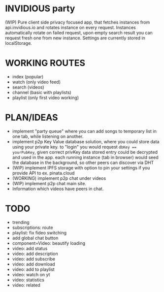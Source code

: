 # INVIDIOUS party
(WIP) Pure client side privacy focused app, that fetches instances from api.invidious.io and rotates instance on every request. Instances automatically rotate on failed request, upon empty search result you can request fresh one from new instance. Settings are currently stored in localStorage.

# WORKING ROUTES
- index (popular)
- watch (only video feed)
- search (videos)
- channel (basic with playlists)
- playlist (only first video working)

# PLAN/IDEAS
- implement "party queue" where you can add songs to temporary list in one tab, while listening on another.
- implement p2p Key Value database solution, where you could store data using your private key. to "login" you would request `dbKey == yourPubKey`, given correct privKey data stored entry could be decrypted and used in the app. each running instance (tab in browser) would seed the database in the background, so other peers can discover via DHT
- (WIP) implement IPFS storage with option to pin your settings if you provide API to ex. pinata.cloud
- (WORKING) implement p2p chat under videos
- (WIP) implement p2p chat main site.
- Information which videos have peers in chat.

# TODO
- trending
- subscriptions: route
- playlist: fix fideo switching
- add global chat button
- component=Video: beautify loading
- video: add status
- video: add description
- video: add subscribe
- video: add download
- video: add to playlist
- video: watch on yt
- video: statistics
- video: related